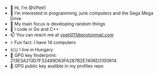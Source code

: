 - 👋 Hi, I’m @VPeti1
- 💾 I’m interested in programming, junk computers and the Sega Mega Drive
- 👀 My main focus is developing random things
- 🤔 I code in Go and C++
- 📫 You can reach me at vpeti011@protonmail.com
- ⚡ Fun fact: I have 14 computers
- 🇭🇺 I live in Hungary
- 🔑 GPG key finderprint: 213E3A213D7F32489D63FA287B2E7406D3100614
- 🔑 GPG public key avalible in my profiles repo
<!---
VPeti1/VPeti1 is a ✨ special ✨ repository because its `README.md` (this file) appears on your GitHub profile.
You can click the Preview link to take a look at your changes.
--->
